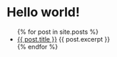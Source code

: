# Hello world!
<ul>
  {% for post in site.posts %}
    <li>
      <a href="{{ post.url }}">{{ post.title }}</a>
      {{ post.excerpt }}      
    </li>
  {% endfor %}
</ul>
